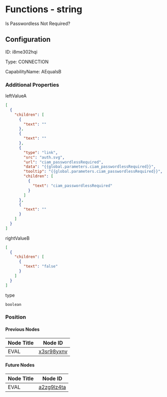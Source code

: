 # Functions - string 
Is Passwordless Not Required?
## Configuration
ID:  i8me302hqi

Type: CONNECTION 

CapabilityName: AEqualsB






### Additional Properties
leftValueA
```json 
[
  {
    "children": [
      {
        "text": ""
      },
      {
        "text": ""
      },
      {
        "type": "link",
        "src": "auth.svg",
        "url": "ciam_passwordlessRequired",
        "data": "{{global.parameters.ciam_passwordlessRequired}}",
        "tooltip": "{{global.parameters.ciam_passwordlessRequired}}",
        "children": [
          {
            "text": "ciam_passwordlessRequired"
          }
        ]
      },
      {
        "text": ""
      }
    ]
  }
]
```


rightValueB
```json 
[
  {
    "children": [
      {
        "text": "false"
      }
    ]
  }
]
```


type
```string 
boolean
```





### Position

#### Previous Nodes
| Node Title | Node ID |
| :------------- | ------------ |
| EVAL | [x3sr98yxnv](./x3sr98yxnv.md) | 
 
 #### Future Nodes
| Node Title | Node ID |
| :------------- | ------------ |
| EVAL |[a2zg9lz4ta](./a2zg9lz4ta.md) | 